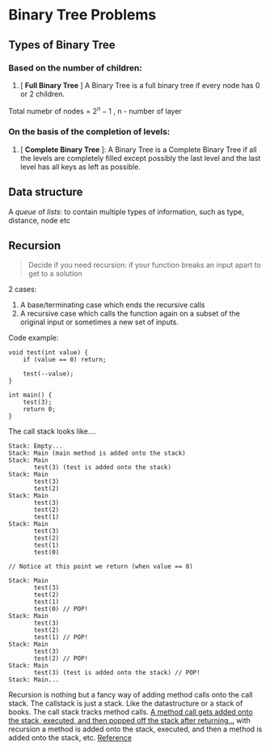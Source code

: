 # Binary Tree Problems

## Types of Binary Tree

### Based on the number of children:

1. [ **Full Binary Tree** ]
A Binary Tree is a full binary tree if every node has 0 or 2 children. 

Total numebr of nodes = $2^{n} - 1$
, n - number of layer

### On the basis of the completion of levels:

1. [ **Complete Binary Tree** ]:
 A Binary Tree is a Complete Binary Tree if all the levels are completely filled except possibly the last level and the last level has all keys as left as possible.

## Data structure

A *queue* of *lists*: to contain multiple types of information, such as type, distance, node etc 

## Recursion

> Decide if you need recursion: if your function breaks an input apart to get to a solution

2 cases:
1. A base/terminating case which ends the recursive calls
1. A recursive case which calls the function again on a subset of the original input or sometimes a new set of inputs.

Code example:
```
void test(int value) {
    if (value == 0) return;
    
    test(--value);
}

int main() {
    test(3);
    return 0;
}
```

The call stack looks like....


```
Stack: Empty...
Stack: Main (main method is added onto the stack)
Stack: Main
       test(3) (test is added onto the stack)
Stack: Main
       test(3)
       test(2)
Stack: Main
       test(3)
       test(2)
       test(1)
Stack: Main
       test(3)
       test(2)
       test(1)
       test(0)

// Notice at this point we return (when value == 0)

Stack: Main
       test(3)
       test(2)
       test(1)
       test(0) // POP!
Stack: Main
       test(3)
       test(2)
       test(1) // POP!
Stack: Main
       test(3)
       test(2) // POP!
Stack: Main
       test(3) (test is added onto the stack) // POP!
Stack: Main...
```

Recursion is nothing but a fancy way of adding method calls onto the call stack. The callstack is just a stack. Like the datastructure or a stack of books. The call stack tracks method calls. <u>A method call gets added onto the stack, executed, and then popped off the stack after returning...</u> with recursion a method is added onto the stack, executed, and then a method is added onto the stack, etc. [Reference](https://www.reddit.com/r/learnprogramming/comments/kax4jf/comment/gfd90fg/?utm_source=share&utm_medium=web3x&utm_name=web3xcss&utm_term=1&utm_content=share_button)

